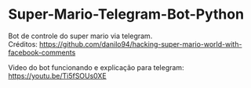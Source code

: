 # Super-Mario-Telegram-Bot-Python
Bot de controle do super mario via telegram.<br>
Créditos: 
https://github.com/danilo94/hacking-super-mario-world-with-facebook-comments<br>

Video do bot funcionando e explicação para telegram:
https://youtu.be/Ti5fSOUs0XE
